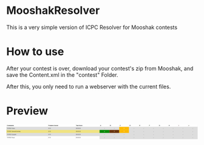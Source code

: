 # MooshakResolver
This is a very simple version of ICPC Resolver for Mooshak contests

# How to use
After your contest is over, download your contest's zip from Mooshak, and save the Content.xml in the "contest" Folder.

After this, you only need to run a webserver with the current files.

# Preview
![alt text](./snapshots/alpha.PNG)
